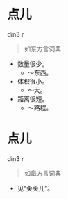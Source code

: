 # 点儿
din3 r
> 如东方言词典
- 数量很少。
  - ～东西。
- 体积很小。
  - ～大。
- 距离很短。
  - ～路程。

# 点儿
din3 r
> 如皋方言词典
- 见“奀奀儿”。

